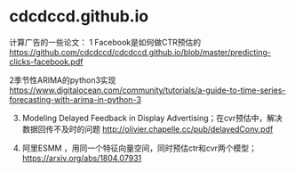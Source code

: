 # cdcdccd.github.io
计算广告的一些论文：
1 Facebook是如何做CTR预估的 
https://github.com/cdcdccd/cdcdccd.github.io/blob/master/predicting-clicks-facebook.pdf 

2季节性ARIMA的python3实现 
https://www.digitalocean.com/community/tutorials/a-guide-to-time-series-forecasting-with-arima-in-python-3 

3. Modeling Delayed Feedback in Display Advertising；在cvr预估中，解决数据回传不及时的问题 
http://olivier.chapelle.cc/pub/delayedConv.pdf 

4. 阿里ESMM ，用同一个特征向量空间，同时预估ctr和cvr两个模型；
https://arxiv.org/abs/1804.07931 

